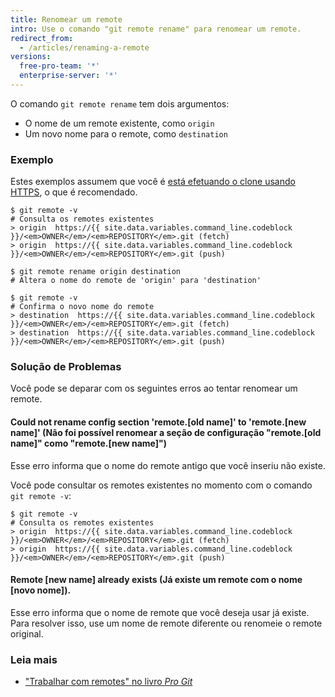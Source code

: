 ```yaml
---
title: Renomear um remote
intro: Use o comando "git remote rename" para renomear um remote.
redirect_from:
  - /articles/renaming-a-remote
versions:
  free-pro-team: '*'
  enterprise-server: '*'
---
```


O comando `git remote rename` tem dois argumentos:

* O nome de um remote existente, como `origin`
* Um novo nome para o remote, como `destination`

### Exemplo

Estes exemplos assumem que você é [está efetuando o clone usando HTTPS](/articles/which-remote-url-should-i-use/#cloning-with-https-urls), o que é recomendado.

```shell
$ git remote -v
# Consulta os remotes existentes
> origin  https://{{ site.data.variables.command_line.codeblock }}/<em>OWNER</em>/<em>REPOSITORY</em>.git (fetch)
> origin  https://{{ site.data.variables.command_line.codeblock }}/<em>OWNER</em>/<em>REPOSITORY</em>.git (push)

$ git remote rename origin destination
# Altera o nome do remote de 'origin' para 'destination'

$ git remote -v
# Confirma o novo nome do remote
> destination  https://{{ site.data.variables.command_line.codeblock }}/<em>OWNER</em>/<em>REPOSITORY</em>.git (fetch)
> destination  https://{{ site.data.variables.command_line.codeblock }}/<em>OWNER</em>/<em>REPOSITORY</em>.git (push)
```

### Solução de Problemas

Você pode se deparar com os seguintes erros ao tentar renomear um remote.

#### Could not rename config section 'remote.[old name]' to 'remote.[new name]' (Não foi possível renomear a seção de configuração "remote.[old name]" como "remote.[new name]")

Esse erro informa que o nome do remote antigo que você inseriu não existe.

Você pode consultar os remotes existentes no momento com o comando `git remote -v`:

```shell
$ git remote -v
# Consulta os remotes existentes
> origin  https://{{ site.data.variables.command_line.codeblock }}/<em>OWNER</em>/<em>REPOSITORY</em>.git (fetch)
> origin  https://{{ site.data.variables.command_line.codeblock }}/<em>OWNER</em>/<em>REPOSITORY</em>.git (push)
```

#### Remote [new name] already exists (Já existe um remote com o nome [novo nome]).

Esse erro informa que o nome de remote que você deseja usar já existe. Para resolver isso, use um nome de remote diferente ou renomeie o remote original.

### Leia mais

- ["Trabalhar com remotes" no livro _Pro Git_](https://git-scm.com/book/en/Git-Basics-Working-with-Remotes)
